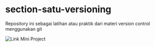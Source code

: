 # section-satu-versioning
Repository ini sebagai latihan atau praktik dari materi version control menggunakan git

![Link Mini Project](https://m.youtube.com/watch?v=dQw4w9WgXcQ)
